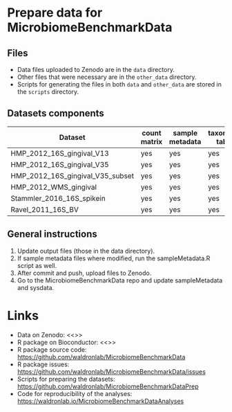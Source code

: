 
# Prepare data for MicrobiomeBenchmarkData

## Files

+ Data files uploaded to Zenodo are in the `data` directory.
+ Other files that were necessary are in the `other_data` directory.
+ Scripts for generating the files in both `data` and `other_data` are stored in the `scripts` directory.

## Datasets components

| Dataset | count matrix | sample metadata | taxonomy table | taxa annotations | phylogenetic tree |
| ------- | ------------ | --------------- | -------------- | ---------------- | ----------------- |
| HMP_2012_16S_gingival_V13 | yes | yes | yes | | yes |
| HMP_2012_16S_gingival_V35 | yes | yes | yes | | yes |
| HMP_2012_16S_gingival_V35_subset | yes | yes | yes | yes | yes |
| HMP_2012_WMS_gingival | yes | yes | yes | | yes |
| Stammler_2016_16S_spikein | yes | yes | yes | yes | |
| Ravel_2011_16S_BV | yes | yes | yes | yes | |

## General instructions

1. Update output files (those in the data directory).
2. If sample metadata files where modified, run the sampleMetadata.R script as
well.
3. After commit and push, upload files to Zenodo.
4. Go to the MicrobiomeBenchmarkData repo and update sampleMetadata and sysdata.



# Links

+ Data on Zenodo: <<<Insert DOI here when created>>>
+ R package on Bioconductor: <<<Insert link here when created>>>
+ R package source code: https://github.com/waldronlab/MicrobiomeBenchmarkData
+ R package issues: https://github.com/waldronlab/MicrobiomeBenchmarkData/issues
+ Scripts for preparing the datasets: https://github.com/waldronlab/MicrobiomeBenchmarkDataPrep
+ Code for reproducibility of the analyses: https://waldronlab.io/MicrobiomeBenchmarkDataAnalyses
